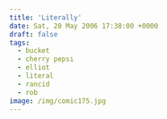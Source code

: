 ```yaml
---
title: 'Literally'
date: Sat, 20 May 2006 17:38:00 +0000
draft: false
tags:
  - bucket
  - cherry pepsi
  - elliot
  - literal
  - rancid
  - rob
image: /img/comic175.jpg
---
```


